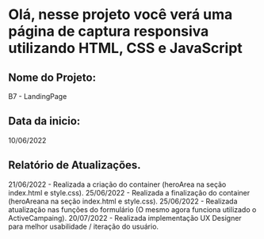 # Olá, nesse projeto você verá uma página de captura responsiva utilizando HTML, CSS e JavaScript

## Nome do Projeto:
B7 - LandingPage
## Data da inicio:
10/06/2022

## Relatório de Atualizações.
21/06/2022 - Realizada a criação do container (heroArea na seção index.html e style.css).
25/06/2022 - Realizada a finalização do container (heroAreana na seção index.html e style.css).
25/06/2022 - Realizada atualização nas funções do formulário (O mesmo agora funciona utilizado o ActiveCampaing).
20/07/2022 - Realizada implementação UX Designer para melhor usabilidade / iteração do usuário.